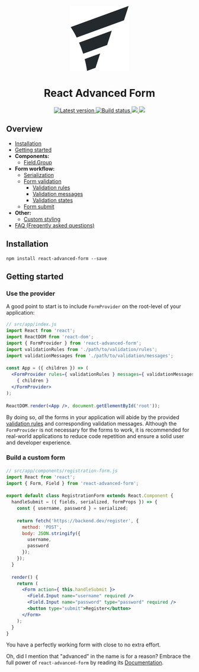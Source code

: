 <p align="center">
  <img src="./logo.png" alt="React Advanced Form" />
</p>

<h1 align="center">React Advanced Form</h1>

<p align="center">
  <a href="https://www.npmjs.com/package/react-advanced-form">
    <img src="https://img.shields.io/npm/v/react-advanced-form.svg" title="Latest version" />
  </a>
  <a href="#">
    <img src="https://circleci.com/gh/kettanaito/react-advanced-form/tree/master.svg?style=shield" title="Build status" />
  </a>
  <a href="https://david-dm.org/kettanaito/react-advanced-form" title="Dependencies status">
    <img src="https://david-dm.org/kettanaito/react-advanced-form/status.svg" />
  </a>
  <a href="https://david-dm.org/kettanaito/react-advanced-form?type=dev" title="devDependencies status">
    <img src="https://david-dm.org/kettanaito/react-advanced-form/dev-status.svg" />
  </a>
</p>

## Overview
* [Installation](#installation)
* [Getting started](#getting-started)
* **Components:**
  * [Field.Group](./docs/components/Field.Group.md)
* **Form workflow:**
  * [Serialization](./docs/serialization.md)
  * [Form validation](./docs/validation.md)
    * [Validation rules](./docs/validation-rules.md)
    * [Validation messages](./docs/validation-messages.md)
    * [Validation states](./docs/validation-states.md)
  * [Form submit](./docs/submit.md)
* **Other:**
  * [Custom styling](./docs/custom-styling.md)
* [FAQ (Freqently asked questions)](./FAQ.md)

## Installation
```
npm install react-advanced-form --save
```

## Getting started
### Use the provider
A good point to start is to include `FormProvider` on the root-level of your application:

```jsx
// src/app/index.js
import React from 'react';
import ReactDOM from 'react-dom';
import { FormProvider } from 'react-advanced-form';
import validationRules from './path/to/validation/rules';
import validationMessages from './path/to/validation/messages';

const App = ({ children }) => (
  <FormProvider rules={ validationRules } messages={ validationMessages }>
    { children }
  </FormProvider>
);

ReactDOM.render(<App />, document.getElementById('root'));
```

By doing so, *all* the forms in your application will abide by the provided [validation rules](./docs/validation-rules.md) and corresponding validation messages. Although the `FormProvider` is not necessary for the forms to work, it is recommended for real-world applications to reduce code repetition and ensure a solid user and developer experience.

### Build a custom form
```jsx
// src/app/components/registration-form.js
import React from 'react';
import { Form, Field } from 'react-advanced-form';

export default class RegistrationForm extends React.Component {
  handleSubmit = ({ fields, serialized, formProps }) => {
    const { username, password } = serialized;

    return fetch('https://backend.dev/register', {
      method: 'POST',
      body: JSON.stringify({
        username,
        password
      });
    });
  }

  render() {
    return (
      <Form action={ this.handleSubmit }>
        <Field.Input name="username" required />
        <Field.Input name="password" type="password" required />
        <button type="submit">Register</button>
      </Form>
    );
  }
}
```
You have a perfectly working form with close to no extra effort.

Oh, did I mention that "advanced" in the name is for a reason? Embrace the full power of `react-advanced-form` by reading its [Documentation](./docs).
